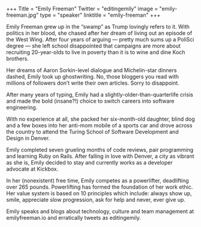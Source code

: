 +++
Title = "Emily Freeman"
Twitter = "editingemily"
image = "emily-freeman.jpg"
type = "speaker"
linktitle = "emily-freeman"
+++

Emily Freeman grew up in the “swamp” as Trump lovingly refers to it. With politics in her blood, she chased after her dream of living out an episode of the West Wing. After four years of arguing — pretty much sums up a PoliSci degree — she left school disappointed that campaigns are more about recruiting 20-year-olds to live in poverty than it is to wine and dine Koch brothers.

Her dreams of Aaron Sorkin-level dialogue and Michelin-star dinners dashed, Emily took up ghostwriting. No, those bloggers you read with millions of followers don’t write their own articles. Sorry to disappoint.

After many years of typing, Emily had a slightly-older-than-quarterlife crisis and made the bold (insane?!) choice to switch careers into software engineering.

With no experience at all, she packed her six-month-old daughter, blind dog and a few boxes into her anti-mom mobile of a sports car and drove across the country to attend the Turing School of Software Development and Design in Denver.

Emily completed seven grueling months of code reviews, pair programming and learning Ruby on Rails. After falling in love with Denver, a city as vibrant as she is, Emily decided to stay and currently works as a developer advocate at Kickbox.

In her (nonexistent) free time, Emily competes as a powerlifter, deadlifting over 265 pounds. Powerlifting has formed the foundation of her work ethic. Her value system is based on 10 principles which include: always show up, smile, appreciate slow progression, ask for help and never, ever give up.

Emily speaks and blogs about technology, culture and team management at emilyfreeman.io and erratically tweets as editingemily.
